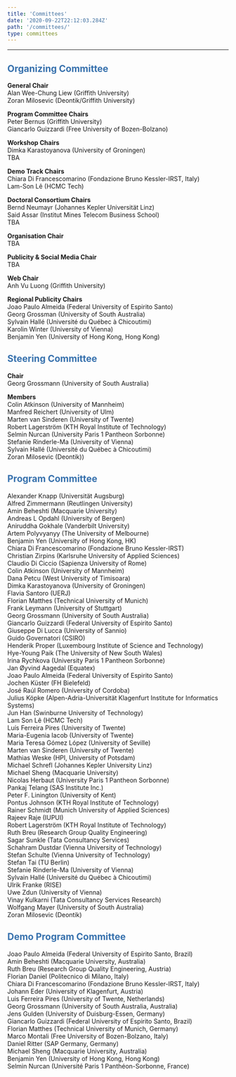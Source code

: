```yaml
---
title: 'Committees'
date: '2020-09-22T22:12:03.284Z'
path: '/committees/'
type: committees
---
```


<hr/>

<h2 style="color: #3771ad">Organizing Committee</h2>

**General Chair**<br/>
Alan Wee-Chung Liew (Griffith University)<br/>
Zoran Milosevic (Deontik/Griffith University)

**Program Committee Chairs**<br/>
Peter Bernus (Griffith University)<br/>
Giancarlo Guizzardi (Free University of Bozen-Bolzano)

**Workshop Chairs**<br/>
Dimka Karastoyanova (University of Groningen)<br/>
TBA

**Demo Track Chairs**<br/>
Chiara Di Francescomarino (Fondazione Bruno Kessler-IRST, Italy)<br/>
Lam-Son Lê (HCMC Tech)

**Doctoral Consortium Chairs**<br/>
Bernd Neumayr (Johannes Kepler Universität Linz)<br/>
Said Assar (Institut Mines Telecom Business School)<br/>
TBA

**Organisation Chair**<br/>
TBA

**Publicity & Social Media Chair**<br/>
TBA

**Web Chair**<br/>
Anh Vu Luong (Griffith University)

**Regional Publicity Chairs**<br/>
Joao Paulo Almeida (Federal University of Espirito Santo)<br/> 
Georg Grossman (University of South Australia)<br/>
Sylvain Hallé (Université du Québec à Chicoutimi)<br/>
Karolin Winter (University of Vienna)<br/>
Benjamin Yen (University of Hong Kong, Hong Kong)

<h2 style="color: #3771ad">Steering Committee</h2>

**Chair**<br/>
Georg Grossmann (University of South Australia)<br/>

**Members**<br/>
Colin Atkinson (University of Mannheim)<br/>
Manfred Reichert (University of Ulm)<br/>
Marten van Sinderen (University of Twente)<br/>
Robert Lagerström (KTH Royal Institute of Technology)<br/>
Selmin Nurcan (University Paris 1 Pantheon Sorbonne)<br/>
Stefanie Rinderle-Ma (University of Vienna)<br/>
Sylvain Hallé (Université du Québec à Chicoutimi)<br/>
Zoran Milosevic (Deontik))

<h2 style="color: #3771ad">Program Committee</h2>

Alexander Knapp (Universität Augsburg)<br/>
Alfred Zimmermann (Reutlingen University)<br/>
Amin Beheshti (Macquarie University)<br/>
Andreas L Opdahl (University of Bergen)<br/>
Aniruddha Gokhale (Vanderbilt University)<br/>
Artem Polyvyanyy (The University of Melbourne)<br/>
Benjamin Yen (University of Hong Kong, HK)<br/>
Chiara Di Francescomarino (Fondazione Bruno Kessler-IRST)<br/>
Christian Zirpins (Karlsruhe University of Applied Sciences)<br/>
Claudio Di Ciccio (Sapienza University of Rome)<br/>
Colin Atkinson (University of Mannheim)<br/>
Dana Petcu (West University of Timisoara)<br/>
Dimka Karastoyanova (University of Groningen)<br/>
Flavia Santoro (UERJ)<br/>
Florian Matthes (Technical University of Munich)<br/>
Frank Leymann (University of Stuttgart)<br/>
Georg Grossmann (University of South Australia)<br/>
Giancarlo Guizzardi (Federal University of Espirito Santo)<br/>
Giuseppe Di Lucca (University of Sannio)<br/>
Guido Governatori (CSIRO)<br/>
Henderik Proper (Luxembourg Institute of Science and Technology)<br/>
Hye-Young Paik (The University of New South Wales)<br/>
Irina Rychkova (University Paris 1 Pantheon Sorbonne)<br/>
Jan Øyvind Aagedal (Equatex)<br/>
Joao Paulo Almeida (Federal University of Espirito Santo)<br/>
Jochen Küster (FH Bielefeld)<br/>
José Raúl Romero (University of Cordoba)<br/>
Julius Köpke (Alpen-Adria-Universität Klagenfurt Institute for Informatics Systems)<br/>
Jun Han (Swinburne University of Technology)<br/>
Lam Son Lê (HCMC Tech)<br/>
Luís Ferreira Pires (University of Twente)<br/>
Maria-Eugenia Iacob (University of Twente)<br/>
Maria Teresa Gómez López (University of Seville)<br/>
Marten van Sinderen (University of Twente)<br/>
Mathias Weske (HPI, University of Potsdam)<br/>
Michael Schrefl (Johannes Kepler University Linz)<br/>
Michael Sheng (Macquarie University)<br/>
Nicolas Herbaut (University Paris 1 Pantheon Sorbonne)<br/>
Pankaj Telang (SAS Institute Inc.)<br/>
Peter F. Linington (University of Kent)<br/>
Pontus Johnson (KTH Royal Institute of Technology)<br/>
Rainer Schmidt (Munich University of Applied Sciences)<br/>
Rajeev Raje (IUPUI)<br/>
Robert Lagerström (KTH Royal Institute of Technology)<br/>
Ruth Breu (Research Group Quality Engineering)<br/>
Sagar Sunkle (Tata Consultancy Services)<br/>
Schahram Dustdar (Vienna University of Technology)<br/>
Stefan Schulte (Vienna University of Technology)<br/>
Stefan Tai (TU Berlin)<br/>
Stefanie Rinderle-Ma (University of Vienna)<br/>
Sylvain Hallé (Université du Québec à Chicoutimi)<br/>
Ulrik Franke (RISE)<br/>
Uwe Zdun (University of Vienna)<br/>
Vinay Kulkarni (Tata Consultancy Services Research)<br/>
Wolfgang Mayer (University of South Australia)<br/>
Zoran Milosevic (Deontik)

<h2 style="color: #3771ad">Demo Program Committee</h2>

Joao Paulo Almeida (Federal University of Espirito Santo, Brazil)<br/>
Amin Beheshti (Macquarie University, Australia)<br/>
Ruth Breu (Research Group Quality Engineering, Austria)<br/>
Florian Daniel (Politecnico di Milano, Italy)<br/>
Chiara Di Francescomarino (Fondazione Bruno Kessler-IRST, Italy)<br/>
Johann Eder (University of Klagenfurt, Austria)<br/>
Luis Ferreira Pires (University of Twente, Netherlands)<br/>
Georg Grossmann (University of South Australia, Australia)<br/>
Jens Gulden (University of Duisburg-Essen, Germany)<br/>
Giancarlo Guizzardi (Federal University of Espirito Santo, Brazil)<br/>
Florian Matthes (Technical University of Munich, Germany)<br/>
Marco Montali (Free University of Bozen-Bolzano, Italy)<br/>
Daniel Ritter (SAP Germany, Germany)<br/>
Michael Sheng (Macquarie University, Australia)<br/>
Benjamin Yen (University of Hong Kong, Hong Kong)<br/>
Selmin Nurcan (Université Paris 1 Panthéon-Sorbonne, France)<br/>
